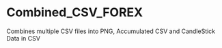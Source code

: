 # Combined_CSV_FOREX
Combines multiple CSV files into PNG, Accumulated CSV and CandleStick Data in CSV
